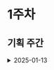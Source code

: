 # 1주차

## 기획 주간

<details>
<summary>2025-01-13</summary>

### 📘 학습한 내용

- Three.js 설치 방법(NPM 및 CDN 사용법)
- Three.js의 핵심 구성 및 요소 이해
  - 장면 : scene, 3D 장면의 기본 컨테이너.
  - 객체 : mesh, 장면에 배치되는 3D 객체(기하학적 형태 + 재질).
  - 카메라 : camera, 3D 장면을 보는 시점.
  - 렌더러 : renderer, HTML의 Canvas 요소에 3D 장면을 렌더링.
  - WebGL : 웹 브라우저에서 플러그인 없이 3D 그래픽을 구현할 수 있도록 도와주는 javascript API.

### 🛠️ 오늘 한 작업

- 아동 학습 페이지 프로토타입 제작
  - 자폐성 장애 아동을 위한 학습 페이지를 Three.js를 사용하여 3D로 구현
  - 메인 페이지를 피그마를 사용하여 홈페이지 초안 구현
- 자폐성 장애 아동 관련 협회 및 센터 조사
  - 국내 주요 자폐성 장애 지원 기괌 및 협회 목록 작성

### 📝 추가 메모

- 아동 챗봇 관련 추가 자료조사 필요  
</details>
